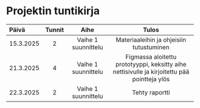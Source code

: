 # Projektin tuntikirja

| Päivä  | Tunnit | Aihe |  Tulos |
| :---  |     :---:      |     :---:      |     :---:      |
| 15.3.2025 | 2 | Vaihe 1 suunnittelu  | Materiaaleihin ja ohjeisiin tutustuminen |
| 21.3.2025 | 4 | Vaihe 1 suunnittelu | Figmassa aloitettu prototyyppi, keksitty aihe nettisivulle ja kirjoitettu pää pointteja ylös |
| 22.3.2025 | 2 | Vaihe 1 suunnittelu | Tehty raportti | 
